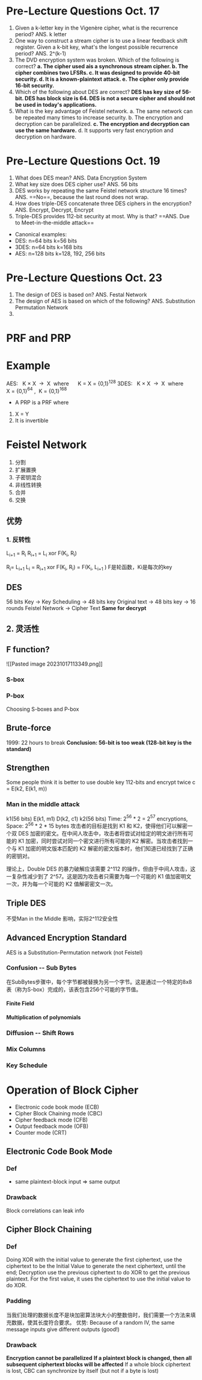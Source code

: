 # Pre-Lecture Questions Oct. 17
1. Given a k-letter key in the Vigenère cipher, what is the recurrence period? ANS. k letter
2. One way to construct a stream cipher is to use a linear feedback shift register. Given a k-bit key, what's the longest possible recurrence period? ANS. 2^(k-1)
3. The DVD encryption system was broken. Which of the following is correct? 
**a. The cipher used ais a synchronous stream cipher. 
b. The cipher combines two LFSRs. 
c. It was designed to provide 40-bit security. 
d. It is a known-plaintext attack. 
e. The cipher only provide 16-bit security.** 
4. Which of the following about DES are correct? 
**DES has key size of 56-bit. 
DES has block size is 64. 
DES is not a secure cipher and should not be used in today's applications.** 
5. What is the key advantage of Feistel network. 
a. The same network can be repeated many times to increase security. 
b. The encryption and decryption can be parallelized. 
**c. The encryption and decryption can use the same hardware.** 
d. It supports very fast encryption and decryption on hardware. 

# Pre-Lecture Questions Oct. 19
1. What does DES mean? ANS. Data Encryption System
2. What key size does DES cipher use? ANS. 56 bits
3. DES works by repeating the same Feistel network structure 16 times? ANS. ==No==, because the last round does not wrap. 
4. How does triple-DES concatenate three DES ciphers in the encryption? ANS. Encrypt, Decrypt, Encrypt
5. Triple-DES provides 112-bit security at most. Why is that? ==ANS. Due to Meet-in-the-middle attack==

- Canonical examples:
- DES: n=64 bits k=56 bits
- 3DES: n=64 bits k=168 bits
- AES: n=128 bits k=128, 192, 256 bits
# Pre-Lecture Questions Oct. 23
1. The design of DES is based on? ANS. Festal Network
2. The design of AES is based on which of the following? ANS. Substitution Permutation Network
3. 

# PRF and PRP 

# Example
AES:   K × X  →  X  where      K = X = {0,1}$^{128}$
3DES:   K × X  →  X  where      X = {0,1}$^{64}$ ,  K = {0,1}$^{168}$
- A PRP is a PRF where 
1. X = Y
2. It is invertible

# Feistel Network

1. 分割
2. 扩展置换
3. 子密钥混合
4. 非线性转换
5. 合并
6. 交换
## 优势
### 1. 反转性
L<sub>i+1</sub> = R<sub>i</sub>
R<sub>i+1</sub> = L<sub>i</sub> xor F(K<sub>i</sub>, R<sub>i</sub>)

R<sub>i</sub>= L<sub>i+1</sub> 
L<sub>i</sub> = R<sub>i+1</sub> xor F(K<sub>i</sub>, R<sub>i</sub>)
   = F(K<sub>i</sub>, L<sub>i+1</sub> )
F是轮函数，Ki是每次的key

## DES
56 bits Key -> Key Scheduling -> 48 bits key 
Original text -> 48 bits key -> 16 rounds Feistel Network -> Cipher Text
**Same for decrypt**

## 2. 灵活性

## F function? 

![[Pasted image 20231017113349.png]]
### S-box
### P-box

Choosing S-boxes and P-box


## Brute-force
1999: 22 hours to break
**Conclusion: 56-bit is too weak (128-bit key is the standard)**
## Strengthen
Some people think it is better to use double key 112-bits and encrypt twice
c = E(k2, E(k1, m))
### Man in the middle attack
k1(56 bits) E(k1, m1) D(k2, c1) k2(56 bits)
Time: 2$^{56}$ * 2 = 2$^{57}$ encryptions, Space: 2$^{56}$ * 2 * 15 bytes
攻击者的目标是找到 K1 和 K2，使得他们可以解密一个双 DES 加密的密文。在中间人攻击中，攻击者将尝试对给定的明文进行所有可能的 K1 加密，同时尝试对同一个密文进行所有可能的 K2 解密。当攻击者找到一个与 K1 加密的明文版本匹配的 K2 解密的密文版本时，他们知道已经找到了正确的密钥对。

理论上，Double DES 的暴力破解应该需要 2^112 的操作，但由于中间人攻击，这一复杂性减少到了 2^57。这是因为攻击者只需要为每一个可能的 K1 值加密明文一次，并为每一个可能的 K2 值解密密文一次。

## Triple DES
不受Man in the Middle 影响，实际2^112安全性


## Advanced Encryption Standard
AES is a Substitution-Permutation network (not Feistel)
### Confusion -- Sub Bytes
在SubBytes步骤中，每个字节都被替换为另一个字节。这是通过一个特定的8x8表（称为S-box）完成的，该表包含256个可能的字节值。

#### Finite Field
#### Multiplication of polynomials



### Diffusion -- Shift Rows



### Mix Columns

### Key Schedule

# Operation of Block Cipher

- Electronic code book mode (ECB) 
- Cipher Block Chaining mode (CBC)
- Cipher feedback mode (CFB)
- Output feedback mode (OFB)
- Counter mode (CRT)

## Electronic Code Book Mode
### Def
- same plaintext-block input => same output
### Drawback
Block correlations can leak info

## Cipher Block Chaining
### Def
Doing XOR with the initial value to generate the first ciphertext, use the ciphertext to be the Initial Value to generate the next ciphertext, until the end;
Decryption use the previous ciphertext to do XOR to get the previous plaintext. For the first value, it uses the ciphertext to use the initial value to do XOR.

### Padding

当我们处理的数据长度不是块加密算法块大小的整数倍时，我们需要一个方法来填充数据，使其长度符合要求。
优势:
Because of a random IV, the same message inputs give different outputs (good!)
### Drawback
**Encryption cannot be parallelized**
**If a plaintext block is changed, then all subsequent ciphertext blocks will be affected**
If a whole block ciphertext is lost, CBC can synchronize by itself (but not if a byte is lost)
    







